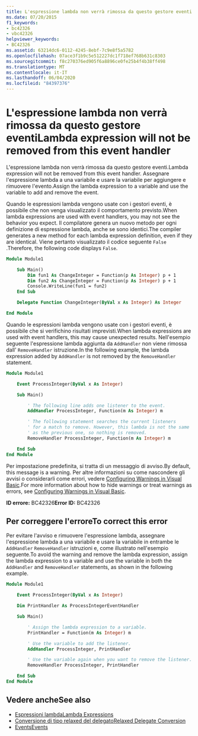 ```yaml
---
title: L'espressione lambda non verrà rimossa da questo gestore eventi
ms.date: 07/20/2015
f1_keywords:
- bc42326
- vbc42326
helpviewer_keywords:
- BC42326
ms.assetid: 63214dc6-0112-4245-8ebf-7c9e8f5a5782
ms.openlocfilehash: 07ace3f1b9c5e512227dc1f718ef768b631c8303
ms.sourcegitcommit: f8c270376ed905f6a8896ce0fe25b4f4b38ff498
ms.translationtype: MT
ms.contentlocale: it-IT
ms.lasthandoff: 06/04/2020
ms.locfileid: "84397376"
---
```

# <a name="lambda-expression-will-not-be-removed-from-this-event-handler"></a><span data-ttu-id="44eaa-102">L'espressione lambda non verrà rimossa da questo gestore eventi</span><span class="sxs-lookup"><span data-stu-id="44eaa-102">Lambda expression will not be removed from this event handler</span></span>

<span data-ttu-id="44eaa-103">L'espressione lambda non verrà rimossa da questo gestore eventi.</span><span class="sxs-lookup"><span data-stu-id="44eaa-103">Lambda expression will not be removed from this event handler.</span></span> <span data-ttu-id="44eaa-104">Assegnare l'espressione lambda a una variabile e usare la variabile per aggiungere e rimuovere l'evento.</span><span class="sxs-lookup"><span data-stu-id="44eaa-104">Assign the lambda expression to a variable and use the variable to add and remove the event.</span></span>

<span data-ttu-id="44eaa-105">Quando le espressioni lambda vengono usate con i gestori eventi, è possibile che non venga visualizzato il comportamento previsto.</span><span class="sxs-lookup"><span data-stu-id="44eaa-105">When lambda expressions are used with event handlers, you may not see the behavior you expect.</span></span> <span data-ttu-id="44eaa-106">Il compilatore genera un nuovo metodo per ogni definizione di espressione lambda, anche se sono identici.</span><span class="sxs-lookup"><span data-stu-id="44eaa-106">The compiler generates a new method for each lambda expression definition, even if they are identical.</span></span> <span data-ttu-id="44eaa-107">Viene pertanto visualizzato il codice seguente `False` .</span><span class="sxs-lookup"><span data-stu-id="44eaa-107">Therefore, the following code displays `False`.</span></span>

```vb
Module Module1

    Sub Main()
        Dim fun1 As ChangeInteger = Function(p As Integer) p + 1
        Dim fun2 As ChangeInteger = Function(p As Integer) p + 1
        Console.WriteLine(fun1 = fun2)
    End Sub

    Delegate Function ChangeInteger(ByVal x As Integer) As Integer

End Module
```

<span data-ttu-id="44eaa-108">Quando le espressioni lambda vengono usate con i gestori eventi, è possibile che si verifichino risultati imprevisti.</span><span class="sxs-lookup"><span data-stu-id="44eaa-108">When lambda expressions are used with event handlers, this may cause unexpected results.</span></span> <span data-ttu-id="44eaa-109">Nell'esempio seguente l'espressione lambda aggiunta da `AddHandler` non viene rimossa dall' `RemoveHandler` istruzione.</span><span class="sxs-lookup"><span data-stu-id="44eaa-109">In the following example, the lambda expression added by `AddHandler` is not removed by the `RemoveHandler` statement.</span></span>

```vb
Module Module1

    Event ProcessInteger(ByVal x As Integer)

    Sub Main()

        ' The following line adds one listener to the event.
        AddHandler ProcessInteger, Function(m As Integer) m

        ' The following statement searches the current listeners
        ' for a match to remove. However, this lambda is not the same
        ' as the previous one, so nothing is removed.
        RemoveHandler ProcessInteger, Function(m As Integer) m

    End Sub
End Module
```

<span data-ttu-id="44eaa-110">Per impostazione predefinita, si tratta di un messaggio di avviso.</span><span class="sxs-lookup"><span data-stu-id="44eaa-110">By default, this message is a warning.</span></span> <span data-ttu-id="44eaa-111">Per altre informazioni su come nascondere gli avvisi o considerarli come errori, vedere [Configuring Warnings in Visual Basic](/visualstudio/ide/configuring-warnings-in-visual-basic).</span><span class="sxs-lookup"><span data-stu-id="44eaa-111">For more information about how to hide warnings or treat warnings as errors, see [Configuring Warnings in Visual Basic](/visualstudio/ide/configuring-warnings-in-visual-basic).</span></span>

<span data-ttu-id="44eaa-112">**ID errore:** BC42326</span><span class="sxs-lookup"><span data-stu-id="44eaa-112">**Error ID:** BC42326</span></span>

## <a name="to-correct-this-error"></a><span data-ttu-id="44eaa-113">Per correggere l'errore</span><span class="sxs-lookup"><span data-stu-id="44eaa-113">To correct this error</span></span>

<span data-ttu-id="44eaa-114">Per evitare l'avviso e rimuovere l'espressione lambda, assegnare l'espressione lambda a una variabile e usare la variabile in entrambe le `AddHandler` `RemoveHandler` istruzioni e, come illustrato nell'esempio seguente.</span><span class="sxs-lookup"><span data-stu-id="44eaa-114">To avoid the warning and remove the lambda expression, assign the lambda expression to a variable and use the variable in both the `AddHandler` and `RemoveHandler` statements, as shown in the following example.</span></span>

```vb
Module Module1

    Event ProcessInteger(ByVal x As Integer)

    Dim PrintHandler As ProcessIntegerEventHandler

    Sub Main()

        ' Assign the lambda expression to a variable.
        PrintHandler = Function(m As Integer) m

        ' Use the variable to add the listener.
        AddHandler ProcessInteger, PrintHandler

        ' Use the variable again when you want to remove the listener.
        RemoveHandler ProcessInteger, PrintHandler

    End Sub
End Module
```

## <a name="see-also"></a><span data-ttu-id="44eaa-115">Vedere anche</span><span class="sxs-lookup"><span data-stu-id="44eaa-115">See also</span></span>

- [<span data-ttu-id="44eaa-116">Espressioni lambda</span><span class="sxs-lookup"><span data-stu-id="44eaa-116">Lambda Expressions</span></span>](../../programming-guide/language-features/procedures/lambda-expressions.md)
- [<span data-ttu-id="44eaa-117">Conversione di tipo relaxed del delegato</span><span class="sxs-lookup"><span data-stu-id="44eaa-117">Relaxed Delegate Conversion</span></span>](../../programming-guide/language-features/delegates/relaxed-delegate-conversion.md)
- [<span data-ttu-id="44eaa-118">Events</span><span class="sxs-lookup"><span data-stu-id="44eaa-118">Events</span></span>](../../programming-guide/language-features/events/index.md)
